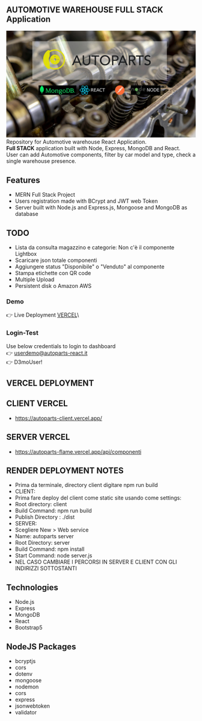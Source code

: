 ## AUTOMOTIVE WAREHOUSE FULL STACK Application
<img src="https://github.com/Andrea-vicari/autoparts/blob/master/AUTOPARTS-GIT-COVER.jpg" width="800px">\
Repository for Automotive warehouse React Application.\
**Full STACK** application built with Node, Express, MongoDB and React.\
User can add Automotive components, filter by car model and type, check a single warehouse presence.
## Features
* MERN Full Stack Project
* Users registration made with BCrypt and JWT web Token
* Server built with Node.js and Express.js, Mongoose and MongoDB as database

## TODO
* Lista da consulta magazzino e categorie: Non c'è il componente Lightbox
* Scaricare json totale componenti
* Aggiungere status "Disponibile" o "Venduto" al componente
* Stampa etichette con QR code
* Multiple Upload
* Persistent disk o Amazon AWS

 ### Demo
👉 Live Deployment <a href="https://autoparts-client.vercel.app/" target="_blank" > VERCEL</a>\


### Login-Test
Use below credentials to login to dashboard\
👉 userdemo@autoparts-react.it\
👉 D3moUser!

## VERCEL DEPLOYMENT
## CLIENT VERCEL
* https://autoparts-client.vercel.app/
## SERVER VERCEL
* https://autoparts-flame.vercel.app/api/componenti



## RENDER DEPLOYMENT NOTES
* Prima da terminale, directory client digitare npm run build
* CLIENT:
* Prima fare deploy del client come static site usando come settings:
* Root directory: client
* Build Command: npm run build
* Publish Directory : ./dist
* SERVER:
* Scegliere New > Web service
* Name: autoparts server
* Root Directory: server
* Build Command: npm install
* Start Command: node server.js
* NEL CASO CAMBIARE I PERCORSI IN SERVER E CLIENT CON GLI INDIRIZZI SOTTOSTANTI



## Technologies
* Node.js
* Express
* MongoDB
* React
* Bootstrap5

## NodeJS Packages
* bcryptjs
* cors
* dotenv
* mongoose
* nodemon
* cors
* express
* jsonwebtoken
* validator




